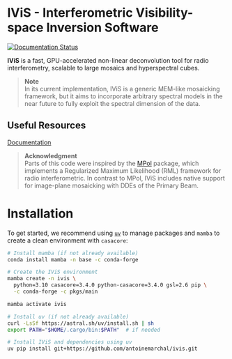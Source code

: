 # IViS - Interferometric Visibility-space Inversion Software

[![Documentation Status](https://readthedocs.org/projects/ivis-dev/badge/?version=latest)](https://ivis-dev.readthedocs.io/en/latest/)

**IViS** is a fast, GPU-accelerated non-linear deconvolution tool for radio interferometry, scalable to large mosaics and hyperspectral cubes.

> **Note**  
> In its current implementation, IViS is a generic MEM-like mosaicking framework, but it aims to incorporate arbitrary spectral models in the near future to fully exploit the spectral dimension of the data.

## Useful Resources

[Documentation](https://ivis-dev.readthedocs.io)

> **Acknowledgment**  
> Parts of this code were inspired by the [MPol](https://github.com/MPoL-dev/MPoL) package, which implements a Regularized Maximum Likelihood (RML) framework for radio interferometric. In contrast to MPol, IViS includes native support for image-plane mosaicking with DDEs of the Primary Beam. 

# Installation

To get started, we recommend using [`uv`](https://github.com/astral-sh/uv) to manage packages and `mamba` to create a clean environment with `casacore`:

```bash
# Install mamba (if not already available)
conda install mamba -n base -c conda-forge

# Create the IViS environment
mamba create -n ivis \
  python=3.10 casacore=3.4.0 python-casacore=3.4.0 gsl=2.6 pip \
  -c conda-forge -c pkgs/main

mamba activate ivis

# Install uv (if not already available)
curl -LsSf https://astral.sh/uv/install.sh | sh
export PATH="$HOME/.cargo/bin:$PATH"  # if needed

# Install IViS and dependencies using uv
uv pip install git+https://github.com/antoinemarchal/ivis.git
```


